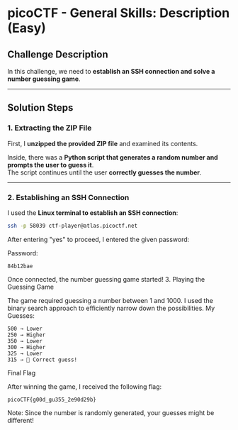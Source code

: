 #  **picoCTF - General Skills: Description (Easy)**  

##  Challenge Description  
In this challenge, we need to **establish an SSH connection and solve a number guessing game**.  

---

##  Solution Steps  

### 1. Extracting the ZIP File  
First, I **unzipped the provided ZIP file** and examined its contents.  

Inside, there was a **Python script that generates a random number and prompts the user to guess it**.  
The script continues until the user **correctly guesses the number**.  

---

###  2. Establishing an SSH Connection  
I used the **Linux terminal to establish an SSH connection**:  

```bash
ssh -p 58039 ctf-player@atlas.picoctf.net
```

After entering "yes" to proceed, I entered the given password:

Password: 
```
84b12bae
```

Once connected, the number guessing game started!
 3. Playing the Guessing Game

The game required guessing a number between 1 and 1000.
I used the binary search approach to efficiently narrow down the possibilities.
 My Guesses:

    500 → Lower 
    250 → Higher 
    350 → Lower
    300 → Higher
    325 → Lower
    315 → 🎉 Correct guess!

 Final Flag

After winning the game, I received the following flag:
```
picoCTF{g00d_gu355_2e90d29b}
```

Note: Since the number is randomly generated, your guesses might be different! 
